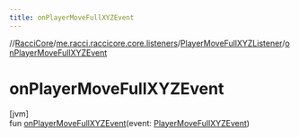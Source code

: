 ```yaml
---
title: onPlayerMoveFullXYZEvent
---
```

//[RacciCore](../../../index.html)/[me.racci.raccicore.core.listeners](../index.html)/[PlayerMoveFullXYZListener](index.html)/[onPlayerMoveFullXYZEvent](on-player-move-full-x-y-z-event.html)



# onPlayerMoveFullXYZEvent



[jvm]\
fun [onPlayerMoveFullXYZEvent](on-player-move-full-x-y-z-event.html)(event: [PlayerMoveFullXYZEvent](../../me.racci.raccicore.api.events/-player-move-full-x-y-z-event/index.html))




